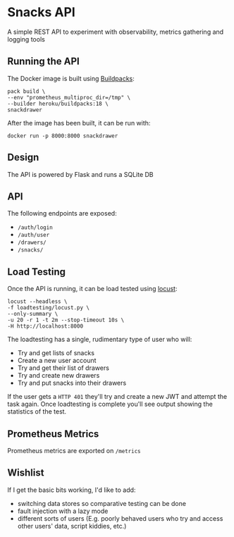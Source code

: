 # Snacks API

A simple REST API to experiment with observability, metrics gathering and logging tools

## Running the API  
The Docker image is built using [Buildpacks](https://buildpacks.io/):

```
pack build \
--env "prometheus_multiproc_dir=/tmp" \
--builder heroku/buildpacks:18 \
snackdrawer
```

After the image has been built, it can be run with:
```
docker run -p 8000:8000 snackdrawer
```

## Design

The API is powered by Flask and runs a SQLite DB

## API

The following endpoints are exposed:

* `/auth/login`
* `/auth/user`
* `/drawers/`
* `/snacks/`  

## Load Testing

Once the API is running, it can be load tested using [locust](https://locust.io/):

```
locust --headless \
-f loadtesting/locust.py \
--only-summary \
-u 20 -r 1 -t 2m --stop-timeout 10s \
-H http://localhost:8000
```

The loadtesting has a single, rudimentary type of user who will:
* Try and get lists of snacks  
* Create a new user account  
* Try and get their list of drawers  
* Try and create new drawers  
* Try and put snacks into their drawers  

If the user gets a `HTTP 401` they'll try and create a new JWT and attempt the task again. Once loadtesting is complete you'll see output showing the statistics of the test.

## Prometheus Metrics

Prometheus metrics are exported on `/metrics`

## Wishlist

If I get the basic bits working, I'd like to add:
* switching data stores so comparative testing can be done  
* fault injection with a lazy mode
* different sorts of users (E.g. poorly behaved users who try and access other users' data, script kiddies, etc.)  